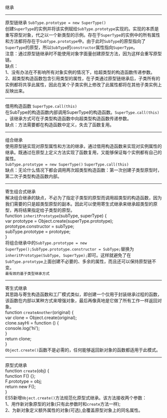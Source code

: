 继承
****
原型链继承
`SubType.prototype = new SuperType()`   
创建`SuperType`的实例并将该实例赋给`SubType.prototype`实现的。实现的本质是重写原型对象，代之以一个新类型的示例。存在于`SuperType`的实例中的所有属性和方法都将存在于`SubType.prototype`中。由于此时`SubType`的原型指向了`SuperType`的原型，所以`SubType`的`constructor`属性指向`SuperType`。   
注意：通过原型链继承时不能使用对象字面量创建原型方法，因为这样会重写原型链。  
缺点：     
1、没有办法在不影响所有对象实例的情况下，给超类型的构造函数传递参数。     
2、超类型构造函数包含引用类型的属性，在子类通过原型链继承后，子类所有的实例都将共享此属性，因此在某个子类实例上修改了此属性都将在其他子类实例上反映出来。
****
借用构造函数 `SuperType.call(this)`   
在SubType的构造函数内部调用SuperType的构造函数。`SuperType.call(this)` 。该继承方式可在子类型构造函数中向超类型构造函数传递参数。    
缺点：方法需要都在构造函数中定义，失去了函数复用。
****
组合继承    
使用原型链实现对原型属性和方法的继承，通过借用构造函数来实现对实例属性的继承。既通过在原型上定义方法实现了函数复用，又能够保证每个实例都有自己的属性。     
`SubType.prototype = new SuperType()` `SuperType.call(this)`        
缺点：无论什么情况下都会调用两次超类型构造函数：第一次创建子类型原型时，第二次子类型构造函数内部。
****
寄生组合式继承     
解决组合继承的缺点，不必为了指定子类型的原型而调用超类型的构造函数，因为我们需要的只是超类型原型的副本。因此可以使用寄生式继承来继承超类型的原型，再将结果指定给子类型的原型。     
function `inheritPrototype`(subType, superType) {     
    var prototype = Object.create(superType.prototype);     
    prototype.constructor = subType;        
    subType.prototype = prototype;  
}   
将组合继承中的`SubType.prototype = new SuperType();SubType.prototype.constructor = SubType;`替换为`inheritPrototype(SubType, SuperType);`即可。这样就避免了在`SubType.prototype`上面创建不必要的、多余的属性，而且还可以保持原型链不变。    
`最有效的基于类型继承方式`
****
寄生式继承   
其思路与寄生构造函数和工厂模式类似，即创建一个仅用于封装继承过程的函数，该函数在内部以某种方式来增强对象，最后再像真地是它做了所有工作一样返回对象。  
function `createAnother`(original) {  
var clone = Object.create(original);    
clone.sayHi = function () {     
console.log('hi');  
}   
return clone;   
}   
`Object.create()`函数不是必需的，任何能够返回新对象的函数都适用于此模式。
****
原型式继承   
function `create`(obj) {  
function F() {};    
F.prototype = obj;  
return new F();     
}   
ES5新增`Object.create()`方法规范化原型式继承。该方法接收两个参数：   
1、用作新对象原型的对象(只有此参数时和`create`方法一样);    
2、为新对象定义额外属性的对象(可选),会覆盖原型对象上的同名属性。
 
